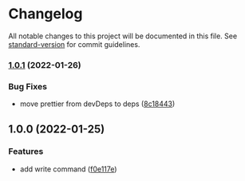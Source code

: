 # Changelog

All notable changes to this project will be documented in this file. See [standard-version](https://github.com/conventional-changelog/standard-version) for commit guidelines.

### [1.0.1](https://github.com/akasuv/lfg/compare/v1.0.0...v1.0.1) (2022-01-26)


### Bug Fixes

* move prettier from devDeps to deps ([8c18443](https://github.com/akasuv/lfg/commit/8c18443ae4a2915e254e5e4a476af08a2ce5913f))

## 1.0.0 (2022-01-25)

### Features

- add write command ([f0e117e](https://github.com/akasuv/lfg/commit/f0e117e0a90d03b9ff3f242ee4ba7e852c8761f2))
